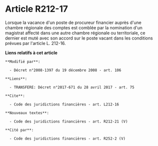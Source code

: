 # Article R212-17

Lorsque la vacance d'un poste de procureur financier auprès d'une chambre régionale des comptes est comblée par la nomination
d'un magistrat affecté dans une autre chambre régionale ou territoriale, ce dernier est muté avec son accord sur le poste
vacant dans les conditions prévues par l'article L. 212-16.

**Liens relatifs à cet article**

	**Modifié par**:

	  - Décret n°2008-1397 du 19 décembre 2008 - art. 106

	**Liens**:

	  - TRANSFERE: Décret n°2017-671 du 28 avril 2017 - art. 75

	**Cite**:

	  - Code des juridictions financières - art. L212-16

	**Nouveaux textes**:

	  - Code des juridictions financières - art. R212-21 (V)

	**Cité par**:

	  - Code des juridictions financières - art. R252-2 (V)
